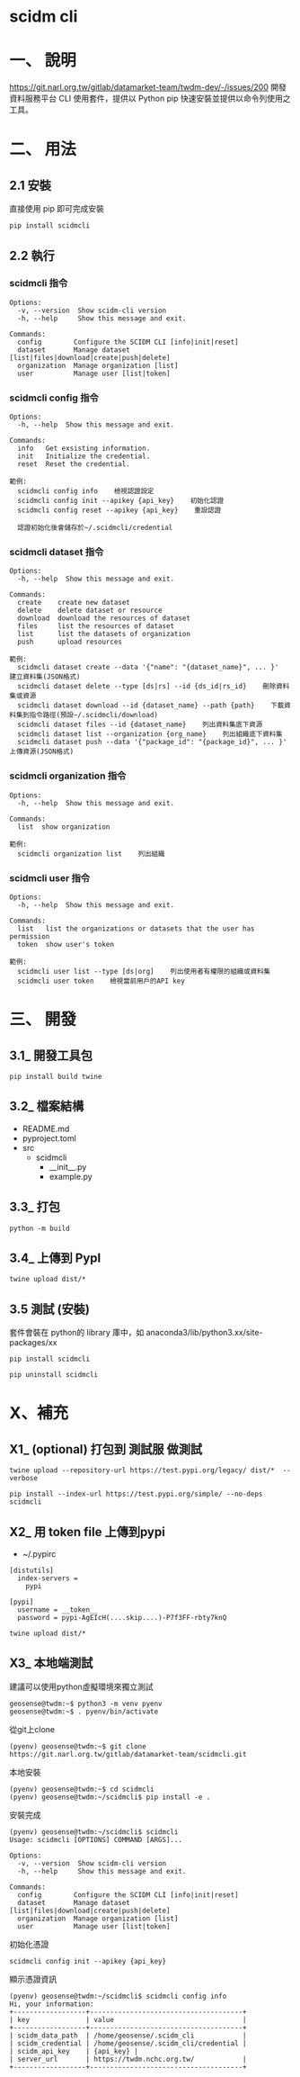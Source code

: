 # scidm cli

# 一、 說明
https://git.narl.org.tw/gitlab/datamarket-team/twdm-dev/-/issues/200
開發資料服務平台 CLI 使用套件，提供以 Python pip 快速安裝並提供以命令列使用之工具。

# 二、 用法

## 2.1 安裝

直接使用 pip 即可完成安裝
```
pip install scidmcli
```

## 2.2 執行

### scidmcli 指令

```
Options:
  -v, --version  Show scidm-cli version
  -h, --help     Show this message and exit.

Commands:
  config        Configure the SCIDM CLI [info|init|reset]    
  dataset       Manage dataset [list|files|download|create|push|delete]    
  organization  Manage organization [list]    
  user          Manage user [list|token]
```

### scidmcli config 指令

```
Options:
  -h, --help  Show this message and exit.

Commands:
  info   Get exsisting information.
  init   Initialize the credential.
  reset  Reset the credential.
```

```
範例:
  scidmcli config info    檢視認證設定
  scidmcli config init --apikey {api_key}    初始化認證
  scidmcli config reset --apikey {api_key}    重設認證

  認證初始化後會儲存於~/.scidmcli/credential
```

### scidmcli dataset 指令

```
Options:
  -h, --help  Show this message and exit.

Commands:
  create    create new dataset
  delete    delete dataset or resource
  download  download the resources of dataset
  files     list the resources of dataset
  list      list the datasets of organization
  push      upload resources
```

```
範例:
  scidmcli dataset create --data '{"name": "{dataset_name}", ... }'    建立資料集(JSON格式)
  scidmcli dataset delete --type [ds|rs] --id {ds_id|rs_id}    刪除資料集或資源
  scidmcli dataset download --id {dataset_name} --path {path}    下載資料集到指令路徑(預設~/.scidmcli/download)
  scidmcli dataset files --id {dataset_name}    列出資料集底下資源
  scidmcli dataset list --organization {org_name}    列出組織底下資料集
  scidmcli dataset push --data '{"package_id": "{package_id}", ... }'    上傳資源(JSON格式)
```

### scidmcli organization 指令

```
Options:
  -h, --help  Show this message and exit.

Commands:
  list  show organization
```

```
範例:
  scidmcli organization list    列出組織
```

### scidmcli user 指令

```
Options:
  -h, --help  Show this message and exit.

Commands:
  list   list the organizations or datasets that the user has permission
  token  show user's token
```

```
範例:
  scidmcli user list --type [ds|org]    列出使用者有權限的組織或資料集
  scidmcli user token    檢視當前用戶的API key
```

# 三、 開發

## 3.1_ 開發工具包

```
pip install build twine
```

## 3.2_ 檔案結構
* README.md
* pyproject.toml
* src 
  * scidmcli
    * \_\_init\_\_.py
    * example.py


## 3.3_ 打包

```
python -m build
```

## 3.4_ 上傳到 PypI

```
twine upload dist/*
```

## 3.5 測試 (安裝)

套件會裝在 python的 library 庫中，如 anaconda3/lib/python3.xx/site-packages/xx
```
pip install scidmcli
```

```
pip uninstall scidmcli
```


# X、補充

## X1_ (optional) 打包到 測試服 做測試

```
twine upload --repository-url https://test.pypi.org/legacy/ dist/*  --verbose
```
```
pip install --index-url https://test.pypi.org/simple/ --no-deps scidmcli
```


## X2_ 用 token file 上傳到pypi 

- ~/.pypirc 
```
[distutils]
  index-servers =
    pypi

[pypi]
  username = __token__
  password = pypi-AgEIcH(....skip....)-P7f3FF-rbty7knQ
```

```
twine upload dist/*
```


## X3_ 本地端測試

建議可以使用python虛擬環境來獨立測試
```
geosense@twdm:~$ python3 -m venv pyenv
geosense@twdm:~$ . pyenv/bin/activate
```

從git上clone
```
(pyenv) geosense@twdm:~$ git clone https://git.narl.org.tw/gitlab/datamarket-team/scidmcli.git
```

本地安裝
```
(pyenv) geosense@twdm:~$ cd scidmcli
(pyenv) geosense@twdm:~/scidmcli$ pip install -e . 
```

安裝完成
```
(pyenv) geosense@twdm:~/scidmcli$ scidmcli 
Usage: scidmcli [OPTIONS] COMMAND [ARGS]...

Options:
  -v, --version  Show scidm-cli version
  -h, --help     Show this message and exit.

Commands:
  config        Configure the SCIDM CLI [info|init|reset]
  dataset       Manage dataset [list|files|download|create|push|delete]
  organization  Manage organization [list]
  user          Manage user [list|token]
```

初始化憑證
```
scidmcli config init --apikey {api_key}
```

顯示憑證資訊
```
(pyenv) geosense@twdm:~/scidmcli$ scidmcli config info
Hi, your information:
+------------------+--------------------------------------+
| key              | value                                |
+------------------+--------------------------------------+
| scidm_data_path  | /home/geosense/.scidm_cli            |
| scidm_credential | /home/geosense/.scidm_cli/credential |
| scidm_api_key    | {api_key} |
| server_url       | https://twdm.nchc.org.tw/            |
+------------------+--------------------------------------+
```
